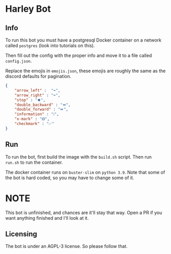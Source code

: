 # Harley Bot

## Info
To run this bot you must have a postgresql Docker container on a network called `postgres` (look into tutorials on this).

Then fill out the config with the proper info and move it to a file called `config.json`.

Replace the emojis in `emojis.json`, these emojis are roughly the same as the discord defaults for pagination.

```json
{
    "arrow_left" :  "⬅️",
    "arrow_right" : "➡️",
    "stop" : "⏹️",
    "double_backward" : "⏪",
    "double_forward" : "⏩",
    "information" : "ℹ️",
    "x-mark" : "❎",
    "checkmark" : "✅"
}
```

## Run

To run the bot, first build the image with the `build.sh` script. Then run `run.sh` to run the container. 

The docker container runs on `buster-slim` on `python 3.9`. Note that some of the bot is hard coded, so you may have to change some of it.

# **NOTE** 
This bot is unfinished, and chances are it'll stay that way. Open a PR if you want anything finished and I'll look at it.

## **Licensing**
The bot is under an AGPL-3 license. So please follow that.